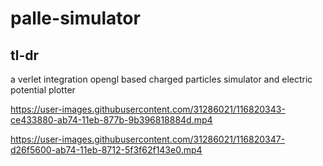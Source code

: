 # palle-simulator
## tl-dr 
a verlet integration opengl based charged particles simulator and electric potential plotter


https://user-images.githubusercontent.com/31286021/116820343-ce433880-ab74-11eb-877b-9b396818884d.mp4


https://user-images.githubusercontent.com/31286021/116820347-d26f5600-ab74-11eb-8712-5f3f62f143e0.mp4

